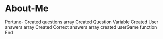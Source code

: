 # About-Me
Portune-
Created questions array
Created Question Variable
Created User answers array
Created Correct answers array
created userGame function
End
